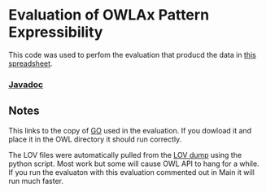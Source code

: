 # Evaluation of OWLAx Pattern Expressibility

This code was used to perfom the evaluation that producd the data in [this spreadsheet](https://tinyurl.com/eswc2021).

### [Javadoc](https://aaroneberhart.github.io/owlax/)

## Notes

This links to the copy of [GO](https://bioportal.bioontology.org/ontologies/GO-PLUS) used in the evaluation. If you dowload it and place it in the OWL directory it should run correctly. 

The LOV files were automatically pulled from the [LOV dump](https://lov.linkeddata.es/lov.nq.gz) using the python script. Most work but some will cause OWL API to hang for a while. If you run the evaluaton with this evaluation commented out in Main it will run much faster.

